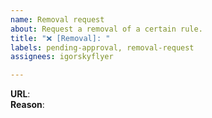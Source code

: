 ```yaml
---
name: Removal request
about: Request a removal of a certain rule.
title: "❌ [Removal]: "
labels: pending-approval, removal-request
assignees: igorskyflyer

---
```


<!--
  Write at least a sentence about your removal request.
  If the rule(s) break a site, create an Anomaly issue instead.
-->
 
**URL**:  
**Reason**: 
